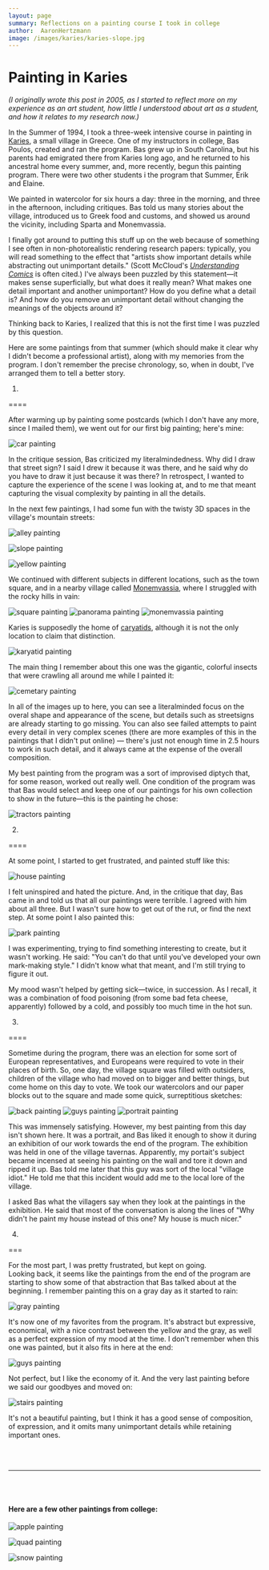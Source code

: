 ```yaml
---
layout: page
summary: Reflections on a painting course I took in college
author:  AaronHertzmann
image: /images/karies/karies-slope.jpg
---
```


# Painting in Karies

*(I originally wrote this post in 2005, as I started to reflect more on my experience as an art student, how little I understood about art as a student, and how it relates to my research now.)*

In the Summer of 1994, I took a three-week intensive course in
painting in [Karies](https://en.wikipedia.org/wiki/Karyes), a
small village in Greece.  One of my instructors in college, Bas Poulos, created and ran the program.  Bas grew up in South Carolina, but his parents had emigrated there from Karies long ago, and he returned to his
ancestral home every summer, and, more recently, begun this painting
program.  There were two other students i the program that Summer, Erik and Elaine.

We painted in watercolor for six hours a day: three in the morning,
and three in the afternoon, including critiques.  Bas told us many
stories about the village, introduced us to Greek food and
customs, and showed us around the vicinity, including Sparta and
Monemvassia.

I finally got around to putting this stuff up on the web because of
something I see often in non-photorealistic rendering 
research papers: typically, you will read something to the effect that
"artists show important details while abstracting out unimportant
details."  (Scott McCloud's 
[_Understanding Comics_](http://www.scottmccloud.com/2-print/1-uc/) is often cited.)
I've always been puzzled by this statement—it makes sense
superficially, but what does it really mean?  What makes one detail important
and another unimportant?  How do you define what a detail is?
And how do you remove an unimportant detail
without changing the meanings of the objects around it?

Thinking back to Karies, I realized that this is not the first time
I was puzzled by this question.

Here are some paintings from that summer (which should make it
clear why I didn't become a professional artist), along with my memories
from the program.  I don't remember the precise chronology, so, when
in doubt, I've arranged them to tell a better story.  


1.
====

After warming up by painting some postcards (which I don't have any
more, since I mailed them), we went out for our first big painting;
here's mine:

![car painting](/images/karies/karies-car.jpg)

In the critique session, Bas criticized my literalmindedness.  Why
did I draw that street sign?  I said I drew it because it was there,
and he said why do you have to draw it just because it was there?
In retrospect, I wanted to capture the experience of the scene I was
looking at, and to me that meant capturing the visual complexity by
painting in all the details.

In the next few paintings, I had some fun with the
twisty 3D spaces in the village's mountain streets:

![alley painting](/images/karies/karies-alley.jpg)

![slope painting](/images/karies/karies-slope.jpg)

![yellow painting](/images/karies/karies-yellow.jpg)

We continued with different subjects in different locations,
such as the town square, and in a nearby village called 
<a href="http://en.wikipedia.org/wiki/Monemvassia">Monemvassia</a>,
where I struggled with the rocky hills in vain:

![square painting](/images/karies/karies-square.jpg)
![panorama painting](/images/karies/karies-panorama.jpg)
![monemvassia painting](/images/karies/karies-monemvassia.jpg)


Karies is supposedly the home of <a href="http://en.wikipedia.org/wiki/Caryatid">caryatids</a>, although it is not the
only location to claim that distinction.

![karyatid painting](/images/karies/karies-karyatid.jpg)

The main thing I remember about this one was the gigantic,
colorful insects that were crawling all around me while I painted it:

![cemetary painting](/images/karies/karies-cemetary.jpg)


In all of the images up to here, you can see a literalminded focus on the 
overal shape and appearance of the scene, but details such
as streetsigns are already starting to go missing.  You can also see
failed attempts to paint every detail in very complex scenes (there
are more examples of this in the paintings that I didn't put online)
— there's just not enough time in 2.5 hours to work in such detail,
and it always came at the expense of the overall composition.

My best painting from the program was a sort of improvised diptych
that, for some reason, worked out really well.  One condition
of the program was that Bas would select and keep one of our paintings
for his own collection to show in the future—this is the painting
he chose:</p>

![tractors painting](/images/karies/tractors.jpg)

2.
====

At some point, I started to get frustrated, and painted stuff like this:

![house painting](/images/karies/karies-house.jpg)

I felt uninspired and hated the picture.  And, in the critique that
day, Bas came in and told us that all our paintings were terrible.  I
agreed with 
him about all three.  But I wasn't sure how to get out of
the rut, or find the next step.  At some point I also painted
this:

![park painting](/images/karies/karies-park.jpg)

I was experimenting, trying to find something interesting to
create, but it wasn't working.  He said: "You can't do
that until you've developed your own mark-making style."  I didn't know what that meant, and I'm still trying to figure it out.

My mood wasn't helped by getting 
sick—twice, in succession. As I recall, it was a combination of food
poisoning (from some bad feta cheese, apparently) followed by a cold, and possibly too much time in the hot sun.


3.
====

Sometime during the program, there was an election for some sort of
European representatives, and Europeans were required to vote in their
places of birth.  So, one day, the village square was filled with
outsiders, children of the village who had moved on to bigger and
better things, but come home on this day to vote.  We took our
watercolors and our paper blocks out to the square and made some
quick, surreptitious sketches:

![back painting](/images/karies/karies-back.jpg)
![guys painting](/images/karies/karies-guys2.jpg)
![portrait painting](/images/karies/karies-portrait1.jpg)


This was immensely satisfying.  However, my best painting from this
day isn't shown here.  It was a portrait, and Bas liked it enough to
show it during an exhibition of our work towards the end of the
program.  The exhibition was held in one of the village tavernas.
Apparently, my portait's subject became incensed at seeing his
painting on the wall and tore it down and ripped it up.  Bas told me
later that this guy was sort of the local "village idiot."  He told me
that this incident would add me to the local lore of the village.

I asked Bas what the villagers say when they look at
the paintings in the exhibition.  He said that most of the
conversation is along the lines of "Why didn't he paint my house
instead of this one?  My house is much nicer."

4.
===

For the most part, I was pretty frustrated, but kept on going.  
Looking back, it seems like the paintings from the end of the program
are starting to show some of that abstraction that Bas talked about at
the beginning. 
I remember painting this on a gray day as it started to rain:

![gray painting](/images/karies/karies-gray.jpg)

It's now one of my favorites from the program.  It's abstract but
expressive, economical, with a nice contrast between the yellow and
the gray, as well as a perfect expression of my mood at the time.  I don't
remember when this one was painted, but it also fits in here at the
end:

![guys painting](/images/karies/karies-guys.jpg)

Not perfect, but I like the economy of it.  And the very last
painting before we said our goodbyes and moved on:

![stairs painting](/images/karies/karies-stairs.jpg)

It's not a beautiful painting, but I think it has a good sense of
composition, of expression, and it omits many unimportant details while
retaining important ones.  

<BR><BR>

---

<BR><br>

#### Here are a few other paintings from college:

![apple painting](/images/karies/rice-apple2.jpg)

![quad painting](/images/karies/rice-quad.jpg)

![snow painting](/images/karies/swat-snow.jpg)


